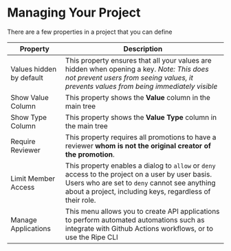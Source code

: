 # Managing Your Project

There are a few properties in a project that you can define

Property|Description
-|-
Values hidden by default|This property ensures that all your values are hidden when opening a key. *Note: This does not prevent users from seeing values, it prevents values from being immediately visible*
Show Value Column|This property shows the **Value** column in the main tree
Show Type Column|This property shows the **Value Type** column in the main tree
Require Reviewer|This property requires all promotions to have a reviewer **whom is not the original creator of the promotion**.
Limit Member Access|This property enables a dialog to `allow` or `deny` access to the project on a user by user basis. Users who are set to `deny` cannot see anything about a project, including keys, regardless of their role.
Manage Applications|This menu allows you to create API applications to perform automated automations such as integrate with Github Actions workflows, or to use the Ripe CLI